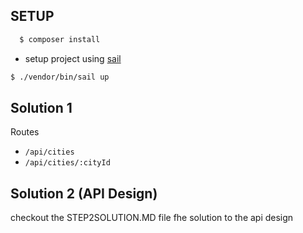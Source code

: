 ## SETUP

```sh
  $ composer install
```
- setup project using [sail](https://laravel.com/docs/9.x/sail)

```sh
$ ./vendor/bin/sail up
```

## Solution 1
Routes
- `/api/cities`
- `/api/cities/:cityId`

## Solution 2 (API Design)

checkout the STEP2SOLUTION.MD file fhe solution to the api design
